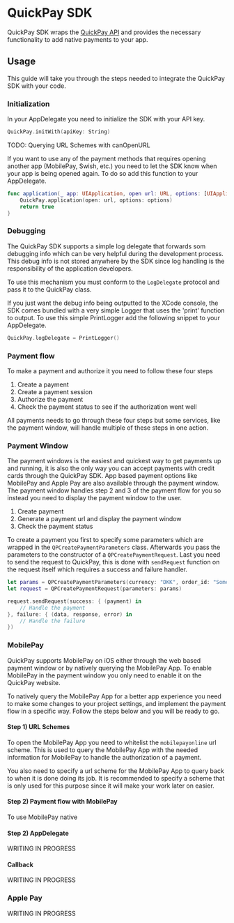 # QuickPay SDK

QuickPay SDK wraps the [QuickPay API](https://learn.quickpay.net/tech-talk/api/services/#services "QuickPay API") and provides the necessary functionality to add native payments to your app.


## Usage
This guide will take you through the steps needed to integrate the QuickPay SDK with your code.


### Initialization
In your AppDelegate you need to initialize the SDK with your API key.   
```swift
QuickPay.initWith(apiKey: String)
```


TODO: Querying URL Schemes with canOpenURL

If you want to use any of the payment methods that requires opening another app (MobilePay, Swish, etc.) you need to let the SDK know when your app is being opened again. To do so add this function to your AppDelegate.
```swift
func application(_ app: UIApplication, open url: URL, options: [UIApplication.OpenURLOptionsKey : Any] = [:]) -> Bool {
    QuickPay.application(open: url, options: options)
    return true
}
```

### Debugging

The QuickPay SDK supports a simple log delegate that forwards som debugging info which can be very helpful during the development process. This debug info is not stored anywhere by the SDK since log handling is the responsibility of the application developers.

To use this mechanism you must conform to the `LogDelegate` protocol and pass it to the QuickPay class.

If you just want the debug info being outputted to the XCode console, the SDK comes bundled with a very simple Logger that uses the 'print' function to output. To use this simple PrintLogger add the following snippet to your AppDelegate.

```swift
QuickPay.logDelegate = PrintLogger()
```


### Payment flow

To make a payment and authorize it you need to follow these four steps
1. Create a payment
2. Create a payment session
3. Authorize the payment
4. Check the payment status to see if the authorization went well

All payments needs to go through these four steps but some services, like the payment window, will handle multiple of these steps in one action.


### Payment Window

The payment windows is the easiest and quickest way to get payments up and running, it is also the only way you can accept payments with credit cards through the QuickPay SDK. App based payment options like MobilePay and Apple Pay are also available through the payment window. The payment window handles step 2 and 3 of the payment flow for you so instead you need to display the payment window to the user.

1. Create payment
2. Generate a payment url and display the payment window
3. Check the payment status

To create a payment you first to specify some parameters which are wrapped in the `QPCreatePaymentParameters` class. Afterwards you pass the parameters to the constructor of a `QPCreatePaymentRequest`. Last you need to send the request to QuickPay, this is done with `sendRequest` function on the request itself which requires a success and failure handler.

```swift
let params = QPCreatePaymentParameters(currency: "DKK", order_id: "SomeOrderId")
let request = QPCreatePaymentRequest(parameters: params)

request.sendRequest(success: { (payment) in
    // Handle the payment
}, failure: { (data, response, error) in
    // Handle the failure
})
```

### MobilePay

QuickPay supports MobilePay on iOS either through the web based payment window or by natively querying the MobilePay App. To enable MobilePay in the payment window you only need to enable it on the QuickPay website.

To natively query the MobilePay App for a better app experience you need to make some changes to your project settings, and implement the payment flow in a specific way. Follow the steps below and you will be ready to go.

#### Step 1) URL Schemes

To open the MobilePay App you need to whitelist the `mobilepayonline` url scheme. This is used to query the MobilePay App with the needed information for MobilePay to handle the authorization of a payment.

You also need to specify a url scheme for the MobilePay App to query back to when it is done doing its job. It is recommended to specify a scheme that is only used for this purpose since it will make your work later on easier.

#### Step 2) Payment flow with MobilePay

To use MobilePay native


#### Step 2) AppDelegate

WRITING IN PROGRESS








#### Callback

WRITING IN PROGRESS


### Apple Pay

WRITING IN PROGRESS
